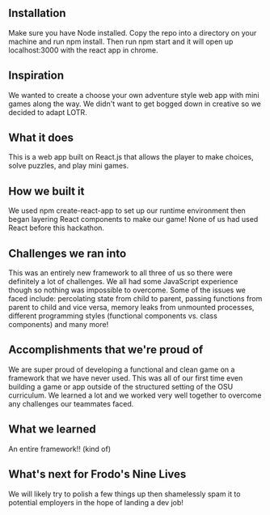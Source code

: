 ## Installation
Make sure you have Node installed. Copy the repo into a directory on your machine and run npm install. Then run npm start and it will open up localhost:3000 with the react app in chrome. 

## Inspiration
We wanted to create a choose your own adventure style web app with mini games along the way. We didn't want to get bogged down in creative so we decided to adapt LOTR. 

## What it does
This is a web app built on React.js that allows the player to make choices, solve puzzles, and play mini games. 

## How we built it
We used npm create-react-app to set up our runtime environment then began layering React components to make our game! None of us had used React before this hackathon. 

## Challenges we ran into
This was an entirely new framework to all three of us so there were definitely a lot of challenges. We all had some JavaScript experience though so nothing was impossible to overcome. Some of the issues we faced include: percolating state from child to parent, passing functions from parent to child and vice versa, memory leaks from unmounted processes, different programming styles (functional components vs. class components) and many more!

## Accomplishments that we're proud of
We are super proud of developing a functional and clean game on a framework that we have never used. This was all of our first time even building a game or app outside of the structured setting of the OSU curriculum. We learned a lot and we worked very well together to overcome any challenges our teammates faced. 


## What we learned
An entire framework!! (kind of)

## What's next for Frodo's Nine Lives
We will likely try to polish a few things up then shamelessly spam it to potential employers in the hope of landing a dev job!
